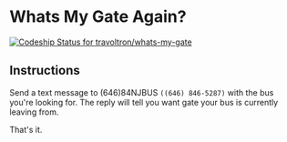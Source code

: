 # Whats My Gate Again?

[ ![Codeship Status for travoltron/whats-my-gate](https://codeship.com/projects/0e36df10-f0d5-0133-6c52-3e251e5cf642/status?branch=master)](https://codeship.com/projects/149303)

## Instructions
Send a text message to (646)84NJBUS `((646) 846-5287)` with the bus you're looking for. The reply will tell you want gate your bus is currently leaving from. 

That's it. 
